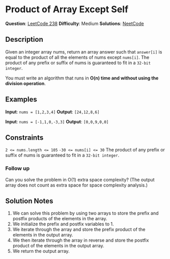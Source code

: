 # Product of Array Except Self

__Question__: [LeetCode 238](https://leetcode.com/problems/product-of-array-except-self/)
__Difficulty__: Medium
__Solutions__: [NeetCode](https://youtu.be/bNvIQI2wAjk)

## Description

Given an integer array nums, return an array answer such that `answer[i]` is equal to the product of all the elements of nums except `nums[i]`. The product of any prefix or suffix of nums is guaranteed to fit in a `32-bit integer`.

You must write an algorithm that runs in __O(n) time and without using the division operation__.

## Examples

__Input__: `nums = [1,2,3,4]`
__Output__: `[24,12,8,6]`

__Input__: `nums = [-1,1,0,-3,3]`
__Output__: `[0,0,9,0,0]`

## Constraints

`2 <= nums.length <= 105`
`-30 <= nums[i] <= 30`
The product of any prefix or suffix of nums is guaranteed to fit in a `32-bit integer`.

### Follow up

Can you solve the problem in O(1) extra space complexity? (The output array does not count as extra space for space complexity analysis.)

## Solution Notes

1. We can solve this problem by using two arrays to store the prefix and postfix products of the elements in the array.
2. We initialize the prefix and postfix variables to 1.
3. We iterate through the array and store the prefix product of the elements in the output array.
4. We then iterate through the array in reverse and store the postfix product of the elements in the output array.
5. We return the output array.
